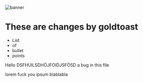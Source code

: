  ![banner](img/fuckoff.jpg)

# These are changes by goldtoast

* List
* of
* bullet
* points

<p> Hello DSFHUILSDHÖJFOIDJSFÖSD a bug in this file</p>
<p> lorem fuck you ipsum blablabla </p>